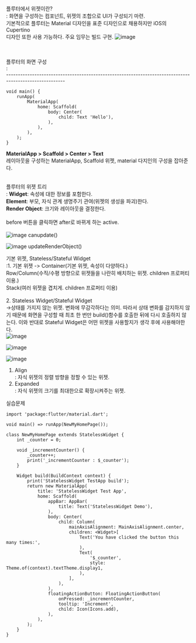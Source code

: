 플루터에서 위젯이란?<br>
: 화면을 구성하는 컴포넌트, 위젯의 조합으로 UI가 구성되기 마련.<br>
기본적으로 플루터는 Material 디자인을 표준 디자인으로 채용하지만 iOS의 Cupertino<br>
디자인 또한 사용 가능하다. 주요 임무는 빌드 구현.
![image](https://user-images.githubusercontent.com/59801728/104978892-4793a100-5a46-11eb-84e0-7100238fdcda.png)
<br><br><br>

플루터의 화면 구성<br>
: <br>
-------------------------------------------------------------------------------------------------------<br>
```
void main() {
    runApp(
        MaterialApp(
            home: Scaffold(
                body: Center(
                    child: Text 'Hello'),
                ),
            ),
        ),
    );
}
```
<b>MaterialApp > Scaffold > Center > Text</b><br>
레이아웃을 구성하는 MaterialApp, Scaffold 위젯, material 다지인의 구성을 잡아준다.
<br><br>

플루터의 위젯 트리<br>
: <b>Widget</b>:  속성에 대한 정보를 포함한다.<br>
<b>Element</b>: 부모, 자식 관계 생명주기 관여(위젯의 생성을 파괴)한다.<br>
<b>Render Object</b>: 크기와 레이아웃을 결정한다.
<br><br>
before 버튼을 클릭하면 after로 바뀌게 하는 active.<br><br>
![image](https://user-images.githubusercontent.com/59801728/104985805-24bcb900-5a55-11eb-85b9-300c94a0fc53.png) canupdate()<br>

![image](https://user-images.githubusercontent.com/59801728/104985813-27b7a980-5a55-11eb-9cf1-ef61de04f35a.png) updateRenderObject()<br>

기본 위젯, Stateless/Stateful Widget<br>
:1. 기본 위젯 -> Container(기본 위젯, 속성이 다양하다.)<br>
Row/Column(수직/수평 방향으로 위젯들을 나란히 배치하는 위젯. children 프로퍼티 이용.)<br>
Stack(여러 위젯을 겹치게. children 프로퍼티 이용)<br><br> 2. Stateless Widget/Stateful Widget<br>
->상태를 가지지 않는 위젯. 변화에 무감각하다는 의미. 따라서 상태 변화를 감지하지 않기 때문에 화면을 구성할 때 최초 한 번만 build()함수를 호출한 뒤에 다시 호출하지 않는다. 이와 반대로 Stateful Widget은 어떤 위젯을 사용할지가 생각 후에 사용해야한다.<br>
![image](https://user-images.githubusercontent.com/59801728/104992493-7fa9dc80-5a64-11eb-942a-8649347d35de.png)<br>

![image](https://user-images.githubusercontent.com/59801728/104992512-889aae00-5a64-11eb-8e82-95c6ecd444db.png)<br>

![image](https://user-images.githubusercontent.com/59801728/104992517-8afd0800-5a64-11eb-86aa-188f93c4abb7.png)<br>
1. Align<br>
: 자식 위젯의 정렬 방향을 정할 수 있는 위젯.
2. Expanded<br>
: 자식 위젯의 크기를 최대한으로 확장시켜주는 위젯.

실습문제<br>
```
import 'package:flutter/material.dart';

void main() => runApp(NewMyHomePage());

class NewMyHomePage extends StatelessWidget {
    int _counter = 0;

    void _incrementCounter() {
        _counter++;
        print('_incrementCounter : $_counter');
    }

    Widget build(BuildContext context) {
        print('StatelessWidget TestApp build');
        return new MaterialApp(
            title: 'StatelessWidget Test App',
            home: Scaffold(
                appBar: AppBar(
                    title: Text('StatelessWidget Demo'),
                ),
                body: Center(
                    child: Column(
                        mainAxisAlignment: MainAxisAlignment.center,
                        children: <Widget>[
                            Text('You have clicked the button this many times:',
                            ),
                            Text(
                                '$_counter',
                                style: Theme.of(context).textTheme.display1,
                            ),
                        ],
                    ),
                ),
                floatingActionButton: FloatingActionButton(
                    onPressed: _incrementCounter,
                    tooltip: 'Increment',
                    child: Icon(Icons.add),
                ),
            ),
        );
    }
}
```

